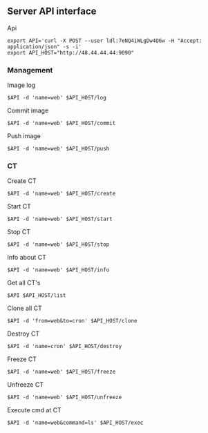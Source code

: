 ## Server API interface


Api 

    export API='curl -X POST --user ldl:7eNQ4iWLgDw4Q6w -H "Accept: application/json" -s -i'
    export API_HOST="http://48.44.44.44:9090"


### Management

Image log

    $API -d 'name=web' $API_HOST/log


Commit image

    $API -d 'name=web' $API_HOST/commit


Push image

    $API -d 'name=web' $API_HOST/push


### CT

Create CT

    $API -d 'name=web' $API_HOST/create


Start CT

    $API -d 'name=web' $API_HOST/start


Stop CT

    $API -d 'name=web' $API_HOST/stop


Info about CT

    $API -d 'name=web' $API_HOST/info


Get all CT's

    $API $API_HOST/list


Clone all CT

    $API -d 'from=web&to=cron' $API_HOST/clone


Destroy CT

    $API -d 'name=cron' $API_HOST/destroy


Freeze CT

    $API -d 'name=web' $API_HOST/freeze


Unfreeze CT

    $API -d 'name=web' $API_HOST/unfreeze


Execute cmd at CT

    $API -d 'name=web&command=ls' $API_HOST/exec
